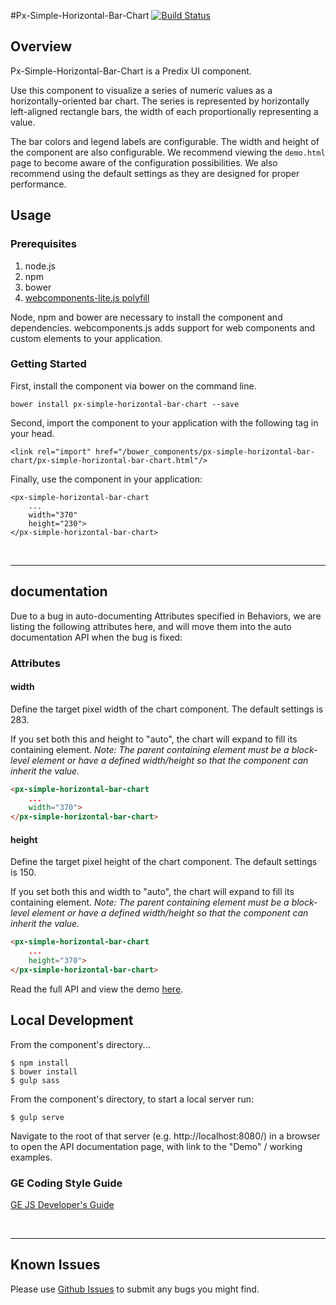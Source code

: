 #Px-Simple-Horizontal-Bar-Chart [![Build Status](https://travis-ci.org/PredixDev/px-simple-horizontal-bar-chart.svg?branch=master)](https://travis-ci.org/PredixDev/px-simple-horizontal-bar-chart)


## Overview

Px-Simple-Horizontal-Bar-Chart is a Predix UI component.

Use this component to visualize a series of numeric values as a horizontally-oriented bar chart. The series is represented by horizontally left-aligned rectangle bars, the width of each proportionally representing a value.

The bar colors and legend labels are configurable. The width and height of the component are also configurable. We recommend viewing the `demo.html` page to become aware of the configuration possibilities. We also recommend using the default settings as they are designed for proper performance.

## Usage

### Prerequisites
1. node.js
2. npm
3. bower
4. [webcomponents-lite.js polyfill](https://github.com/webcomponents/webcomponentsjs)

Node, npm and bower are necessary to install the component and dependencies. webcomponents.js adds support for web components and custom elements to your application.

### Getting Started

First, install the component via bower on the command line.

```
bower install px-simple-horizontal-bar-chart --save
```

Second, import the component to your application with the following tag in your head.

```
<link rel="import" href="/bower_components/px-simple-horizontal-bar-chart/px-simple-horizontal-bar-chart.html"/>
```

Finally, use the component in your application:

```
<px-simple-horizontal-bar-chart
    ...
    width="370"
    height="230">
</px-simple-horizontal-bar-chart>
```

<br />
<hr />

## documentation

Due to a bug in auto-documenting Attributes specified in Behaviors, we are listing the following attributes here, and will move them into the auto documentation API when the bug is fixed:

### Attributes

#### width

Define the target pixel width of the chart component. The default settings is 283.

If you set both this and height to "auto", the chart will expand to fill its containing element. *Note: The parent containing element must be a block-level element or have a defined width/height so that the component can inherit the value.*

```html
<px-simple-horizontal-bar-chart
    ...
    width="370">
</px-simple-horizontal-bar-chart>
```
#### height

Define the target pixel height of the chart component. The default settings is 150.

If you set both this and width to "auto", the chart will expand to fill its containing element. *Note: The parent containing element must be a block-level element or have a defined width/height so that the component can inherit the value.*

```html
<px-simple-horizontal-bar-chart
    ...
    height="370">
</px-simple-horizontal-bar-chart>
```

Read the full API and view the demo [here](https://predixdev.github.io/px-simple-horizontal-bar-chart/).

## Local Development

From the component's directory...

```
$ npm install
$ bower install
$ gulp sass
```

From the component's directory, to start a local server run:

```
$ gulp serve
```

Navigate to the root of that server (e.g. http://localhost:8080/) in a browser to open the API documentation page, with link to the "Demo" / working examples.



### GE Coding Style Guide
[GE JS Developer's Guide](https://github.com/GeneralElectric/javascript)

<br />
<hr />

## Known Issues

Please use [Github Issues](https://github.com/PredixDev/px-simple-horizontal-bar-chart/issues) to submit any bugs you might find.

